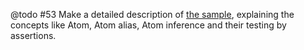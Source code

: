 @todo #53 Make a detailed description of [the sample](atom-samples/fibonacci), explaining the concepts like Atom, Atom alias, Atom inference and their testing by assertions.
